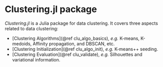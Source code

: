 # Clustering.jl package

*Clustering.jl* is a Julia package for data clustering. It covers three aspects
related to data clustering:

  - [Clustering Algorithms](@ref clu_algo_basics), *e.g.* K-means, K-medoids, Affinity
    propagation, and DBSCAN, etc.
  - [Clustering Initialization](@ref clu_algo_init), *e.g.* K-means++ seeding.
  - [Clustering Evaluation](@ref clu_validate), *e.g.* Silhouettes and variational
    information.
